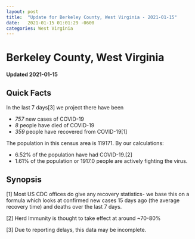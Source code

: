 ```yaml
---
layout: post
title:  "Update for Berkeley County, West Virginia - 2021-01-15"
date:   2021-01-15 01:01:29 -0600
categories: West Virginia
---
```


# Berkeley County, West Virginia
#### Updated 2021-01-15

## Quick Facts

In the last 7 days[3] we project there have been
- *757* new cases of COVID-19
- *8* people have died of COVID-19
- *359* people have recovered from COVID-19[1]

The population in this census area is 119171. By our calculations:
- 6.52% of the population have had COVID-19.[2]
- 1.61% of the population or 1917.0 people are actively fighting the virus.

## Synopsis




[1] Most US CDC offices do give any recovery statistics- we base this on a formula which looks at confirmed new cases
15 days ago (the average recovery time) and deaths over the last 7 days.

[2] Herd Immunity is thought to take effect at around ~70-80%

[3] Due to reporting delays, this data may be incomplete.
 
    